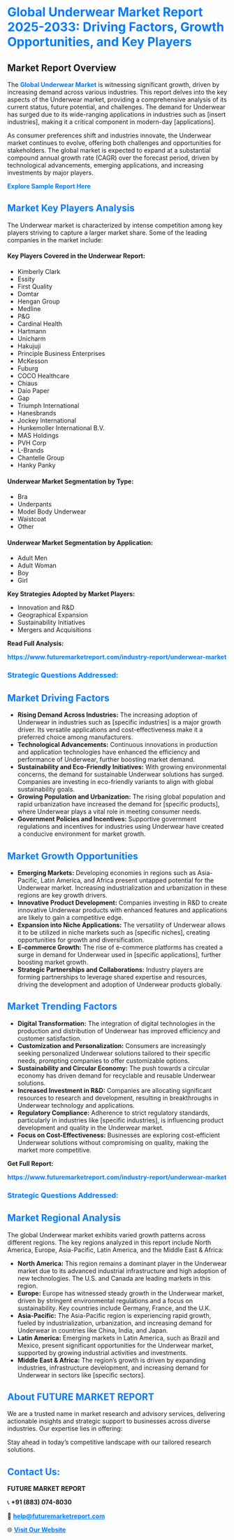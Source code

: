 <h1 style="color: #007BFF;">Global Underwear Market Report 2025-2033: Driving Factors, Growth Opportunities, and Key Players</h1>

<section id="overview">
<h2>Market Report Overview</h2>
<p>The <a href="https://www.futuremarketreport.com/industry-report/underwear-market" style="color: #007BFF; text-decoration: none;"><strong>Global Underwear Market</strong></a> is witnessing significant growth, driven by increasing demand across various industries. This report delves into the key aspects of the Underwear market, providing a comprehensive analysis of its current status, future potential, and challenges. The demand for Underwear has surged due to its wide-ranging applications in industries such as [insert industries], making it a critical component in modern-day [applications].</p>
<p>As consumer preferences shift and industries innovate, the Underwear market continues to evolve, offering both challenges and opportunities for stakeholders. The global market is expected to expand at a substantial compound annual growth rate (CAGR) over the forecast period, driven by technological advancements, emerging applications, and increasing investments by major players.</p>
</section>

<section id="overview">
<p><a href="https://www.futuremarketreport.com/request-sample/reportId=43302" style="color: #007BFF; text-decoration: none;"><strong>Explore Sample Report Here</strong></a></p>
</section>

<section id="key-players">
<h2 style="color: #007BFF;">Market Key Players Analysis</h2>
<p>The Underwear market is characterized by intense competition among key players striving to capture a larger market share. Some of the leading companies in the market include:</p>
<h4>Key Players Covered in the Underwear Report:</h4>
<ul><li>Kimberly Clark</li><li>Essity</li><li>First Quality</li><li>Domtar</li><li>Hengan Group</li><li>Medline</li><li>P&amp;G</li><li>Cardinal Health</li><li>Hartmann</li><li>Unicharm</li><li>Hakujuji</li><li>Principle Business Enterprises</li><li>McKesson</li><li>Fuburg</li><li>COCO Healthcare</li><li>Chiaus</li><li>Daio Paper</li><li>Gap</li><li>Triumph International</li><li>Hanesbrands</li><li>Jockey International</li><li>Hunkemoller International B.V.</li><li>MAS Holdings</li><li>PVH Corp</li><li>L-Brands</li><li>Chantelle Group</li><li>Hanky Panky</li></ul>
<h4>Underwear Market Segmentation by Type:</h4>
<ul><li>Bra</li><li>Underpants</li><li>Model Body Underwear</li><li>Waistcoat</li><li>Other</li></ul>

<h4>Underwear Market Segmentation by Application:</h4>
<ul><li>Adult Men</li><li>Adult Woman</li><li>Boy</li><li>Girl</li></ul>
<p><strong>Key Strategies Adopted by Market Players:</strong></p>
<ul>
<li>Innovation and R&D</li>
<li>Geographical Expansion</li>
<li>Sustainability Initiatives</li>
<li>Mergers and Acquisitions</li>
</ul>
</section>

<section>
<p><strong>Read Full Analysis: </strong></p><a href="https://www.futuremarketreport.com/industry-report/underwear-market" style="color: #007BFF; text-decoration: none;"><strong>https://www.futuremarketreport.com/industry-report/underwear-market</strong></a>
<h3 style="color: #007BFF;">Strategic Questions Addressed:</h3>
</section>

<section id="driving-factors">
<h2 style="color: #007BFF;">Market Driving Factors</h2>
<ul>
<li><strong>Rising Demand Across Industries:</strong> The increasing adoption of Underwear in industries such as [specific industries] is a major growth driver. Its versatile applications and cost-effectiveness make it a preferred choice among manufacturers.</li>
<li><strong>Technological Advancements:</strong> Continuous innovations in production and application technologies have enhanced the efficiency and performance of Underwear, further boosting market demand.</li>
<li><strong>Sustainability and Eco-Friendly Initiatives:</strong> With growing environmental concerns, the demand for sustainable Underwear solutions has surged. Companies are investing in eco-friendly variants to align with global sustainability goals.</li>
<li><strong>Growing Population and Urbanization:</strong> The rising global population and rapid urbanization have increased the demand for [specific products], where Underwear plays a vital role in meeting consumer needs.</li>
<li><strong>Government Policies and Incentives:</strong> Supportive government regulations and incentives for industries using Underwear have created a conducive environment for market growth.</li>
</ul>
</section>

<section id="growth-opportunities">
<h2 style="color: #007BFF;">Market Growth Opportunities</h2>
<ul>
<li><strong>Emerging Markets:</strong> Developing economies in regions such as Asia-Pacific, Latin America, and Africa present untapped potential for the Underwear market. Increasing industrialization and urbanization in these regions are key growth drivers.</li>
<li><strong>Innovative Product Development:</strong> Companies investing in R&D to create innovative Underwear products with enhanced features and applications are likely to gain a competitive edge.</li>
<li><strong>Expansion into Niche Applications:</strong> The versatility of Underwear allows it to be utilized in niche markets such as [specific niches], creating opportunities for growth and diversification.</li>
<li><strong>E-commerce Growth:</strong> The rise of e-commerce platforms has created a surge in demand for Underwear used in [specific applications], further boosting market growth.</li>
<li><strong>Strategic Partnerships and Collaborations:</strong> Industry players are forming partnerships to leverage shared expertise and resources, driving the development and adoption of Underwear products globally.</li>
</ul>
</section>

<section id="trending-factors">
<h2 style="color: #007BFF;">Market Trending Factors</h2>
<ul>
<li><strong>Digital Transformation:</strong> The integration of digital technologies in the production and distribution of Underwear has improved efficiency and customer satisfaction.</li>
<li><strong>Customization and Personalization:</strong> Consumers are increasingly seeking personalized Underwear solutions tailored to their specific needs, prompting companies to offer customizable options.</li>
<li><strong>Sustainability and Circular Economy:</strong> The push towards a circular economy has driven demand for recyclable and reusable Underwear solutions.</li>
<li><strong>Increased Investment in R&D:</strong> Companies are allocating significant resources to research and development, resulting in breakthroughs in Underwear technology and applications.</li>
<li><strong>Regulatory Compliance:</strong> Adherence to strict regulatory standards, particularly in industries like [specific industries], is influencing product development and quality in the Underwear market.</li>
<li><strong>Focus on Cost-Effectiveness:</strong> Businesses are exploring cost-efficient Underwear solutions without compromising on quality, making the market more competitive.</li>
</ul>
</section>

<section>
<p><strong>Get Full Report: </strong></p><a href="https://www.futuremarketreport.com/industry-report/underwear-market" style="color: #007BFF; text-decoration: none;"><strong>https://www.futuremarketreport.com/industry-report/underwear-market</strong></a>
<h3 style="color: #007BFF;">Strategic Questions Addressed:</h3>
</section>


<section id="regional-analysis">
<h2 style="color: #007BFF;">Market Regional Analysis</h2>
<p>The global Underwear market exhibits varied growth patterns across different regions. The key regions analyzed in this report include North America, Europe, Asia-Pacific, Latin America, and the Middle East & Africa:</p>
<ul>
<li><strong>North America:</strong> This region remains a dominant player in the Underwear market due to its advanced industrial infrastructure and high adoption of new technologies. The U.S. and Canada are leading markets in this region.</li>
<li><strong>Europe:</strong> Europe has witnessed steady growth in the Underwear market, driven by stringent environmental regulations and a focus on sustainability. Key countries include Germany, France, and the U.K.</li>
<li><strong>Asia-Pacific:</strong> The Asia-Pacific region is experiencing rapid growth, fueled by industrialization, urbanization, and increasing demand for Underwear in countries like China, India, and Japan.</li>
<li><strong>Latin America:</strong> Emerging markets in Latin America, such as Brazil and Mexico, present significant opportunities for the Underwear market, supported by growing industrial activities and investments.</li>
<li><strong>Middle East & Africa:</strong> The region’s growth is driven by expanding industries, infrastructure development, and increasing demand for Underwear in sectors like [specific sectors].</li>
</ul>
</section>

<footer>
<h2 style="color: #007BFF;">About FUTURE MARKET REPORT</h2>
<p>We are a trusted name in market research and advisory services, delivering actionable insights and strategic support to businesses across diverse industries. Our expertise lies in offering:</p>

<p>Stay ahead in today’s competitive landscape with our tailored research solutions.</p>

<h2 style="color: #007BFF;">Contact Us:</h2>
<p><strong>FUTURE MARKET REPORT</strong></p>
<p>📞 <strong>+91 (883) 074-8030</strong></p>
<p>📧 <strong><a href="mailto:help@futuremarketreport.com" style="color: #007BFF;">help@futuremarketreport.com</a></strong></p>
<p>🌐 <strong><a href="https://www.futuremarketreport.com/" style="color: #007BFF;">Visit Our Website</a></strong></p>
</footer>